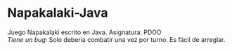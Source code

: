 # Napakalaki-Java
Juego Napakalaki escrito en Java. Asignatura: PDOO  
*Tiene un bug:* Solo debería combatir una vez por turno. Es fácil de arreglar.
